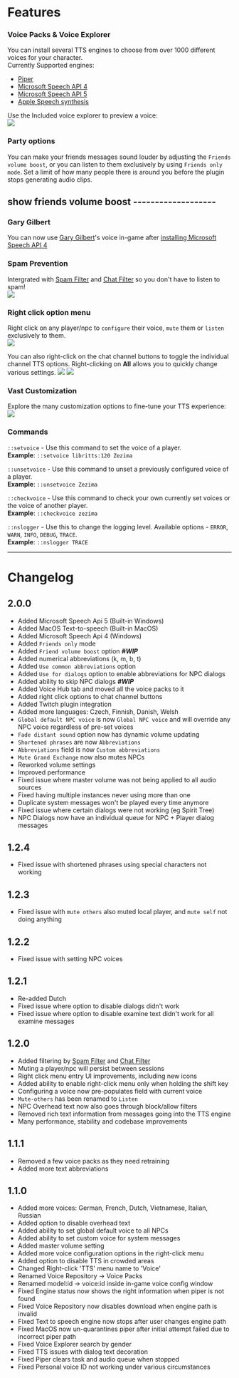 # Features

### Voice Packs & Voice Explorer
You can install several TTS engines to choose from over 1000 different voices for your character.<br/>
Currently Supported engines:
- [Piper](https://github.com/rhasspy/piper)
- [Microsoft Speech API 4](https://en.wikipedia.org/wiki/Microsoft_Speech_API#SAPI_4)
- [Microsoft Speech API 5](https://learn.microsoft.com/en-us/previous-versions/windows/desktop/ms723627(v=vs.85))
- [Apple Speech synthesis](https://developer.apple.com/documentation/avfoundation/speech_synthesis/)

Use the Included voice explorer to preview a voice:<br/>
![](https://mechanic.ink/img/osrs/features/voice-explorer.png)

### Party options
You can make your friends messages sound louder by adjusting the `Friends volume boost`, or you can listen to them exclusively by using `Friends only mode`. Set a limit of how many people there is around you before the plugin stops generating audio clips. 
## **show friends volume boost -------------------**


### Gary Gilbert
You can now use [Gary Gilbert](https://www.youtube.com/watch?v=paExDoWOM0Q&list=PLDSJpYkJoHD9f6nowvKrY2vHOZBgIZm_K)'s voice in-game after [installing Microsoft Speech API 4](INSTALLING.md)

### Spam Prevention

Intergrated with [Spam Filter](https://runelite.net/plugin-hub/show/spamfilter) and [Chat Filter](https://github.com/runelite/runelite/wiki/Chat-Filter) so you don't have to listen to spam!<br/>
![](https://mechanic.ink/img/osrs/features/spam-prevention.png)

### Right click option menu
Right click on any player/npc to `configure` their voice, `mute` them or `listen` exclusively to them.<br/>
![](https://mechanic.ink/img/osrs/natural-speech/features/right-click.png)

You can also right-click on the chat channel buttons to toggle the individual channel TTS options. Right-clicking on **All** allows you to quickly change various settings.
![](https://mechanic.ink/img/osrs/natural-speech/features/right-click-volume.png)
![](https://mechanic.ink/img/osrs/natural-speech/features/right-click-options.png)

### Vast Customization

Explore the many customization options to fine-tune your TTS experience:<br/>
![](https://mechanic.ink/img/osrs/features/config.png)



### Commands

`::setvoice` - Use this command to set the voice of a player.<br>
**Example**: `::setvoice libritts:120 Zezima`

`::unsetvoice` - Use this command to unset a previously configured voice of a player.<br>
**Example**: `::unsetvoice Zezima`

`::checkvoice` - Use this command to check your own currently set voices or the voice of another player.<br>
**Example**: `::checkvoice zezima`

`::nslogger` - Use this to change the logging level. Available options - `ERROR`, `WARN`, `INFO`, `DEBUG`, `TRACE`.<br>
**Example**: `::nslogger TRACE` 




---
# Changelog

## 2.0.0
 - Added Microsoft Speech Api 5 (Built-in Windows)
 - Added MacOS Text-to-speech (Built-in MacOS)
 - Added Microsoft Speech Api 4 (Windows)
 - Added `Friends only` mode
 - Added `Friend volume boost` option **_#WIP_**
 - Added numerical abbreviations (k, m, b, t)
 - Added `Use common abbreviations` option
 - Added `Use for dialogs` option to enable abbreviations for NPC dialogs
 - Added ability to skip NPC dialogs **_#WIP_**
 - Added Voice Hub tab and moved all the voice packs to it
 - Added right click options to chat channel buttons
 - Added Twitch plugin integration
 - Added more languages: Czech, Finnish, Danish, Welsh
 - `Global default NPC voice` is now `Global NPC voice` and will override any NPC voice regardless of pre-set voices
 - `Fade distant sound` option now has dynamic volume updating
 - `Shortened phrases` are now `Abbreviations`
 - `Abbreviations` field is now `Custom abbreviations`
 - `Mute Grand Exchange` now also mutes NPCs
 - Reworked volume settings
 - Improved performance
 - Fixed issue where master volume was not being applied to all audio sources
 - Fixed having multiple instances never using more than one
 - Duplicate system messages won't be played every time anymore
 - Fixed issue where certain dialogs were not working (eg Spirit Tree)
 - NPC Dialogs now have an individual queue for NPC + Player dialog messages



## 1.2.4
- Fixed issue with shortened phrases using special characters not working

## 1.2.3
- Fixed issue with `mute others` also muted local player, and `mute self` not doing anything

## 1.2.2
 - Fixed issue with setting NPC voices

## 1.2.1
 - Re-added Dutch
 - Fixed issue where option to disable dialogs didn't work
 - Fixed issue where option to disable examine text didn't work for all examine messages

## 1.2.0
 - Added filtering by [Spam Filter](https://runelite.net/plugin-hub/show/spamfilter) and [Chat Filter](https://github.com/runelite/runelite/wiki/Chat-Filter)
 - Muting a player/npc will persist between sessions
 - Right click menu entry UI improvements, including new icons
 - Added ability to enable right-click menu only when holding the shift key
 - Configuring a voice now pre-populates field with current voice
 - `Mute-others` has been renamed to `Listen`
 - NPC Overhead text now also goes through block/allow filters
 - Removed rich text information from messages going into the TTS engine
 - Many performance, stability and codebase improvements

## 1.1.1
 - Removed a few voice packs as they need retraining
 - Added more text abbreviations

## 1.1.0

 - Added more voices: German, French, Dutch, Vietnamese, Italian, Russian
 - Added option to disable overhead text
 - Added ability to set global default voice to all NPCs
 - Added ability to set custom voice for system messages
 - Added master volume setting
 - Added more voice configuration options in the right-click menu
 - Added option to disable TTS in crowded areas
 - Changed Right-click 'TTS' menu name to 'Voice'
 - Renamed Voice Repository -> Voice Packs
 - Renamed model:id -> voice:id inside in-game voice config window
 - Fixed Engine status now shows the right information when piper is not found
 - Fixed Voice Repository now disables download when engine path is invalid
 - Fixed Text to speech engine now stops after user changes engine path 
 - Fixed MacOS now un-quarantines piper after initial attempt failed due to incorrect piper path
 - Fixed Voice Explorer search by gender
 - Fixed TTS issues with dialog text decoration
 - Fixed Piper clears task and audio queue when stopped
 - Fixed Personal voice ID not working under various circumstances
